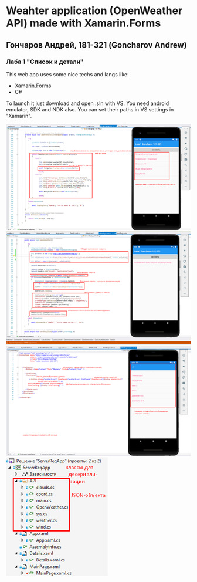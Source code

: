 # Weahter application (OpenWeather API) made with Xamarin.Forms
## Гончаров Андрей, 181-321 (Goncharov Andrew)
### Лаба 1 "Список и детали"

This web app uses some nice techs and langs like:

<ul>
    <li>Xamarin.Forms</li>
    <li>C#</li>
</ul>

To launch it just download and open .sln with VS. You need android emulator, SDK and NDK also. You can set their paths in VS settings in "Xamarin".

<img src="Screenshot_55.png" />

<img src="Screenshot_56.png" />

<img src="Screenshot_57.png" />

<img src="Screenshot_58.png" />
